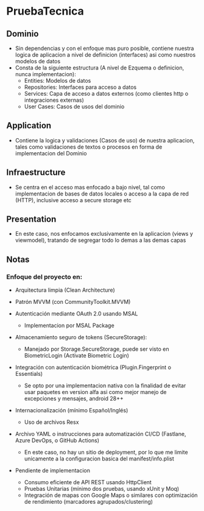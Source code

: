 # PruebaTecnica

## Dominio
- Sin dependencias y con el enfoque mas puro posible, contiene nuestra logica de aplicacion a nivel de definicion (interfaces) asi como nuestros modelos de datos 
- Consta de la siguiente estructura (A nivel de Ezquema o definicion, nunca implementacion):
  - Entities: Modelos de datos
  - Repositories: Interfaces para acceso a datos
  - Services: Capa de acceso a datos externos (como clientes http o integraciones externas)
  - User Cases: Casos de usos del dominio

## Application
- Contiene la logica y validaciones (Casos de uso) de nuestra aplicacion, tales como validaciones de textos o procesos en forma de implementacion del Dominio

## Infraestructure
- Se centra en el acceso mas enfocado a bajo nivel, tal como implementacion de bases de datos locales o acceso a la capa de red (HTTP), inclusive acceso a secure storage etc

## Presentation
- En este caso, nos enfocamos exclusivamente en la aplicacion (views y viewmodel), tratando de segregar todo lo demas a las demas capas

## Notas

### Enfoque del proyecto en:

- Arquitectura limpia (Clean Architecture)
- Patrón MVVM (con CommunityToolkit.MVVM) 
- Autenticación mediante OAuth 2.0 usando MSAL
  - Implementacion por MSAL Package
- Almacenamiento seguro de tokens (SecureStorage): 
  - Manejado por Storage.SecureStorage, puede ser visto en BiometricLogin (Activate Biometric Login)
- Integración con autenticación biométrica (Plugin.Fingerprint o Essentials)
  - Se opto por una implementacion nativa con la finalidad de evitar usar paquetes en version alfa asi como mejor manejo de excepciones y mensajes, android 28++
- Internacionalización (mínimo Español/Inglés)
  - Uso de archivos Resx

- Archivo YAML o instrucciones para automatización CI/CD (Fastlane, Azure DevOps, o GitHub Actions)
  - En este caso, no hay un sitio de deployment, por lo que me limite unicamente a la configuracion basica del manifest/info.plist
- Pendiente de implementacion
  - Consumo eficiente de API REST usando HttpClient
  - Pruebas Unitarias (mínimo dos pruebas, usando xUnit y Moq)
  - Integración de mapas con Google Maps o similares con optimización de rendimiento (marcadores agrupados/clustering)